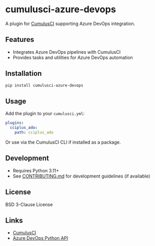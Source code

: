# cumulusci-azure-devops

A plugin for [CumulusCI](https://github.com/SFDO-Tooling/CumulusCI) supporting Azure DevOps integration.

## Features

- Integrates Azure DevOps pipelines with CumulusCI
- Provides tasks and utilities for Azure DevOps automation

## Installation

```bash
pip install cumulusci-azure-devops
```

## Usage

Add the plugin to your `cumulusci.yml`:

```yaml
plugins:
  cciplus_ado:
    path: cciplus_ado
```

Or use via the CumulusCI CLI if installed as a package.

## Development

- Requires Python 3.11+
- See [CONTRIBUTING.md](CONTRIBUTING.md) for development guidelines (if available)

## License

BSD 3-Clause License

## Links

- [CumulusCI](https://github.com/SFDO-Tooling/CumulusCI)
- [Azure DevOps Python API](https://github.com/microsoft/azure-devops-python-api)

